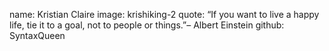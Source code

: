 name: Kristian Claire
image: krishiking-2
quote: “If you want to live a happy life, tie it to a goal, not to people or things.”– Albert Einstein
github: SyntaxQueen